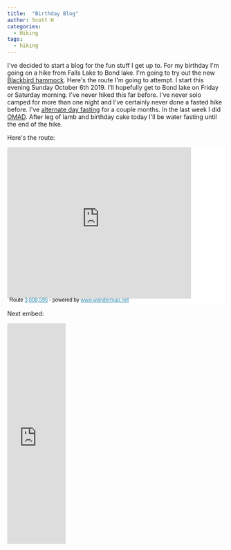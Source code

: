 ```yaml
---
title:  "Birthday Blog"
author: Scott H
categories: 
  - Hiking
tags:
  - hiking
---
```


I've decided to start a blog for the fun stuff I get up to.  For my birthday I'm going on a hike from Falls Lake to Bond lake.  I'm going to try out the new [Blackbird hammock](https://youtu.be/0jU8mzz3xJk).  Here's the route I'm going to attempt.  I start this evening Sunday October 6th 2019.  I'll hopefully get to Bond lake on Friday or Saturday morning.  I've never hiked this far before.  I've never solo camped for more than one night and I've certainly never done a fasted hike before.  I've [alternate day fasting](https://www.dietdoctor.com/intermittent-fasting) for a couple months.  In the last week I did [OMAD](https://www.youtube.com/watch?v=bHdoAhZyP3I).  After leg of lamb and birthday cake today I'll be water fasting until the end of the hike.

Here's the route:

<div style="background-color:#fff;"> <iframe src="http://www.wandermap.net/en/route/3608595-falls-lake-to-bond-lake/widget/?width=425&amp;height=350&amp;unit=metric" width="425" height="350" border="0" frameborder="0" marginheight="0" marginwidth="0" scrolling="no"> </iframe> <div style="margin: -4px 0 0 5px; height: 16px; color: #000; font-family: sans-serif; font-size: 12px;"> Route <a href="http://www.wandermap.net/en/route/3608595-falls-lake-to-bond-lake/" style="color:#2a88ac; text-decoration:underline;" target="_blank">3,608,595</a> - powered by <a href="http://www.wandermap.net" style="color:#2a88ac; text-decoration:underline;" target="_blank">www.wandermap.net</a> </div> </div>

Next embed:

<iframe width='135' height='510' src='http://www.wandermap.net/en/user/halkypi/widget/' border='0' frameborder='0' marginheight='0' marginwidth='0' scrolling='no'></iframe>
